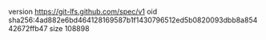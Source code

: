 version https://git-lfs.github.com/spec/v1
oid sha256:4ad882e6bd464128169587b1f1430796512ed5b0820093dbb8a85442672ffb47
size 108898
